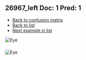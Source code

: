 ## 26967_left Doc: 1 Pred: 1
- [Back to confusion matrix](https://github.com/juliandewit/kaggle_retinopathy/blob/master/matrix.md)
- [Back to list](https://github.com/juliandewit/kaggle_retinopathy/blob/master/lists/11/list.md)
- [Next example in list](https://github.com/juliandewit/kaggle_retinopathy/blob/master/lists/11/26/26996_right.md)

![Eye](https://retinopaty.blob.core.windows.net/size1024/26967_left_1.jpeg)

### 

![Eye]()
